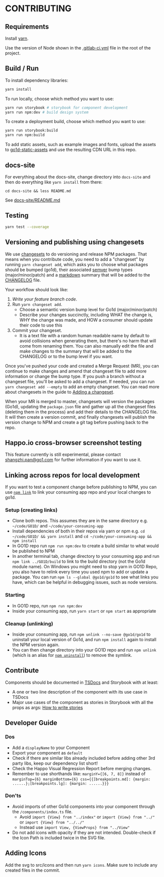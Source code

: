 # CONTRIBUTING

## Requirements

Install [yarn](https://yarnpkg.com/lang/en/docs/install/).

Use the version of Node shown in the [.gitlab-ci.yml](./.gitlab-ci.yml) file in the root of the project.

## Build / Run

To install dependency libraries:

```sh
yarn install
```

To run locally, choose which method you want to use:

```sh
yarn run storybook # storybook for component development
yarn run npm:dev # build design system
```

To create a deployment build, choose which method you want to use:

```sh
yarn run storybook:build
yarn run npm:build
```

To add static assets, such as example images and fonts, upload the assets to [go1d-static-assets](https://code.go1.com.au/go1d/go1d-static-assets) and use the resulting CDN URL in this repo.

## docs-site

For everything about the docs-site, change directory into `docs-site` and then do everything like `yarn install` from there:

`cd docs-site && less README.md`

See [docs-site/README.md](https://code.go1.com.au/go1d/GO1D/-/blob/master/docs-site/README.md)

## Testing

```sh
yarn test --coverage
```

## Versioning and publishing using changesets

We use [changesets](https://github.com/atlassian/changesets/) to do versioning and release NPM packages. That means when you contribute code, you need to add a "changeset" by running `yarn changeset add`, which asks you to choose what packages should be bumped (go1d), their associated [semver](https://semver.org/) bump types (major/minor/patch) and a [markdown](https://daringfireball.net/projects/markdown/basics) summary that will be added to the [CHANGELOG](./CHANGELOG.md) file.

Your workflow should look like:

1. *Write your feature branch code*.
2. Run `yarn changeset add`.
    - Choose a semantic version bump level for Go1d (major/minor/patch)
    - Describe your changes succinctly, including WHAT the change is, WHY the change was made, and HOW a consumer should update their code to use this
3. Commit your changeset.
    - It is a text file with a random human readable name by default to avoid collisions when generating them, but there's no harm that will come from renaming them. You can also manually edit the file and make changes to the summary that will be added to the CHANGELOG or to the bump level if you want.

Once you've pushed your code and created a Merge Request (MR), you can continue to make changes and amend that changeset file to add more information or change the bump type. If you push a branch without a changeset file, you'll be asked to add a changeset. If needed, you can run `yarn changeset add --empty` to add an empty changeset. You can read more about changesets in the guide to [Adding a changeset](https://github.com/atlassian/changesets/blob/master/docs/adding-a-changeset.md).

When your MR is merged to master, changesets will version the packages (Go1d), updating the `package.json` file and gather up all the changeset files (deleting them in the process) and add their details to the CHANGELOG file. It will then create a version commit, and finally changesets will publish the version change to NPM and create a git tag before pushing back to the repo.

## Happo.io cross-browser screenshot testing

This feature currently is still experimental, please contact shangzhi.pan@go1.com for further information if you want to use it.

## Linking across repos for local development

If you want to test a component change before publishing to NPM, you can use [`npm link`](https://docs.npmjs.com/cli/v6/commands/npm-link) to link your consuming app repo and your local changes to go1d.

### Setup (creating links)

- Clone both repos. This assumes they are in the same directory e.g. `~/code/GO1D/` and `~/code/your-consuming-app`
- Install dependencies of both in their repos via yarn or npm e.g. `cd ~/code/GO1D/ && yarn install` and `cd ~/code/your-consuming-app && npm install`
- In GO1D repo run `npm run npm:dev` to create a build similar to what would be published to NPM
- In another terminal tab, change directory to your consuming app and run `npm link ../GO1D/build` to link to the build directory (not the Go1d module name). On Windows you might need to stop yarn in GO1D Repo, you also have to relink every time you used npm to add or update a package. You can run `npm ls --global @go1d/go1d` to see what links you have, which can be helpful in debugging issues, such as node versions.

### Starting

- In GO1D repo, run `npm run npm:dev`
- Inside your consuming app, run `yarn start` or `npm start` as appropriate

### Cleanup (unlinking)

- Inside your consuming app, run `npm unlink --no-save @go1d/go1d` to uninstall your local version of Go1d, and run `npm install` again to install the NPM version again.
- You can then change directory into your GO1D repo and run `npm unlink` (which is an alias for [`npm uninstall`](https://docs.npmjs.com/cli/v6/commands/npm-uninstall)) to remove the symlink.

## Contribute

Components should be documented in [TSDocs](https://tsdoc.org/) and Storybook with at least:

* A one or two line description of the component with its use case in TSDocs
* Major use cases of the component as stories in Storybook with all the props as args: [How to write stories](https://storybook.js.org/docs/react/writing-stories/introduction)

## Developer Guide

### Dos

- Add a `displayName` to your Component
- Export your component as `default`
- Check if there are similar libs already included before adding other 3rd party libs, keep our dependency list short!
- Check the Happo Visual Regression Report before merging changes.
- Remember to use shorthands like: `marginY={[6, 7, 8]}` instead of `marginTop={6} marginBottom={6} css={{[breakpoints.md]: {margin: ......};[breakpoints.lg]: {margin: ......}}}`

### Don'ts

- Avoid imports of other Go1d components into your component through the `/components/index.ts` file.
    - Avoid `import {View} from "../index"` or `import {View} from "../"`   or `import {View} from "../../"`
    - Instead use `import View, {ViewProps} from "../View"`
- Do not add icons with opacity if they are not intended. Double-check if the Icon Path is included twice in the SVG file.

## Adding Icons

Add the svg to src/icons and then run `yarn icons`. Make sure to include any created files in the commit.

